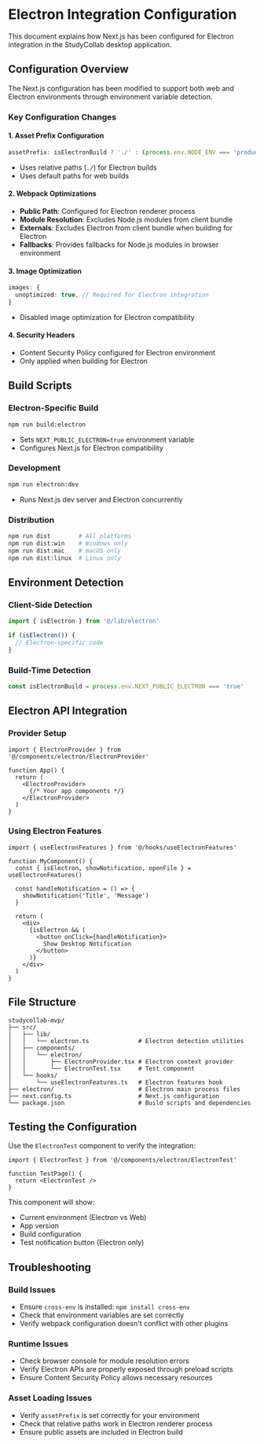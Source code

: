# Electron Integration Configuration

This document explains how Next.js has been configured for Electron integration in the StudyCollab desktop application.

## Configuration Overview

The Next.js configuration has been modified to support both web and Electron environments through environment variable detection.

### Key Configuration Changes

#### 1. Asset Prefix Configuration
```typescript
assetPrefix: isElectronBuild ? './' : (process.env.NODE_ENV === 'production' ? '' : ''),
```
- Uses relative paths (`./`) for Electron builds
- Uses default paths for web builds

#### 2. Webpack Optimizations
- **Public Path**: Configured for Electron renderer process
- **Module Resolution**: Excludes Node.js modules from client bundle
- **Externals**: Excludes Electron from client bundle when building for Electron
- **Fallbacks**: Provides fallbacks for Node.js modules in browser environment

#### 3. Image Optimization
```typescript
images: {
  unoptimized: true, // Required for Electron integration
}
```
- Disabled image optimization for Electron compatibility

#### 4. Security Headers
- Content Security Policy configured for Electron environment
- Only applied when building for Electron

## Build Scripts

### Electron-Specific Build
```bash
npm run build:electron
```
- Sets `NEXT_PUBLIC_ELECTRON=true` environment variable
- Configures Next.js for Electron compatibility

### Development
```bash
npm run electron:dev
```
- Runs Next.js dev server and Electron concurrently

### Distribution
```bash
npm run dist        # All platforms
npm run dist:win    # Windows only
npm run dist:mac    # macOS only
npm run dist:linux  # Linux only
```

## Environment Detection

### Client-Side Detection
```typescript
import { isElectron } from '@/lib/electron'

if (isElectron()) {
  // Electron-specific code
}
```

### Build-Time Detection
```typescript
const isElectronBuild = process.env.NEXT_PUBLIC_ELECTRON === 'true'
```

## Electron API Integration

### Provider Setup
```tsx
import { ElectronProvider } from '@/components/electron/ElectronProvider'

function App() {
  return (
    <ElectronProvider>
      {/* Your app components */}
    </ElectronProvider>
  )
}
```

### Using Electron Features
```tsx
import { useElectronFeatures } from '@/hooks/useElectronFeatures'

function MyComponent() {
  const { isElectron, showNotification, openFile } = useElectronFeatures()
  
  const handleNotification = () => {
    showNotification('Title', 'Message')
  }
  
  return (
    <div>
      {isElectron && (
        <button onClick={handleNotification}>
          Show Desktop Notification
        </button>
      )}
    </div>
  )
}
```

## File Structure

```
studycollab-mvp/
├── src/
│   ├── lib/
│   │   └── electron.ts              # Electron detection utilities
│   ├── components/
│   │   └── electron/
│   │       ├── ElectronProvider.tsx # Electron context provider
│   │       └── ElectronTest.tsx     # Test component
│   └── hooks/
│       └── useElectronFeatures.ts   # Electron features hook
├── electron/                        # Electron main process files
├── next.config.ts                   # Next.js configuration
└── package.json                     # Build scripts and dependencies
```

## Testing the Configuration

Use the `ElectronTest` component to verify the integration:

```tsx
import { ElectronTest } from '@/components/electron/ElectronTest'

function TestPage() {
  return <ElectronTest />
}
```

This component will show:
- Current environment (Electron vs Web)
- App version
- Build configuration
- Test notification button (Electron only)

## Troubleshooting

### Build Issues
- Ensure `cross-env` is installed: `npm install cross-env`
- Check that environment variables are set correctly
- Verify webpack configuration doesn't conflict with other plugins

### Runtime Issues
- Check browser console for module resolution errors
- Verify Electron APIs are properly exposed through preload scripts
- Ensure Content Security Policy allows necessary resources

### Asset Loading Issues
- Verify `assetPrefix` is set correctly for your environment
- Check that relative paths work in Electron renderer process
- Ensure public assets are included in Electron build